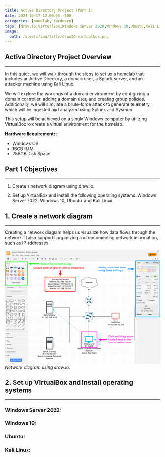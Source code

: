 ```yaml
---
title: Active Directory Project (Part 1)
date: 2024-10-17 12:00:00 -500
categories: [homelab, hardware]
tags: [draw.io,VirtualBox,Windows Server 2020,Windows 10,Ubuntu,Kali Linux]
image: 
  path: /assets/img/title/drawIO-virtualbox.png
---
```


## Active Directory Project Overview
---
In this guide, we will walk through the steps to set up a homelab that includes an Active Directory, a domain user, a Splunk server, and an attacker machine using Kali Linux.

We will explore the workings of a domain environment by configuring a domain controller, adding a domain user, and creating group policies. Additionally, we will simulate a brute-force attack to generate telemetry, which will be ingested and analyzed using Splunk and Sysmon.

This setup will be achieved on a single Windows computer by utilizing VirtualBox to create a virtual environment for the homelab.

**Hardware Requirements:**

* Windows OS
* 16GB RAM
* 256GB Disk Space

## Part 1 Objectives
---
1. Create a network diagram using draw.io.

2. Set up VirtualBox and install the following operating systems: Windows Server 2022, Windows 10, Ubuntu, and Kali Linux.

## 1. Create a network diagram
---
Creating a network diagram helps us visualize how data flows through the network. It also supports organizing and documenting network information, such as IP addresses.

![NetworkDiagram](/assets/img/2024-10-18-Active-Directory-Project-Part-1/NetworkDiagram.jpg)
_Network diagram using draw.io._

## 2. Set up VirtualBox and install operating systems
---
### Windows Server 2022:

### Windows 10:

### Ubuntu:

### Kali Linux: